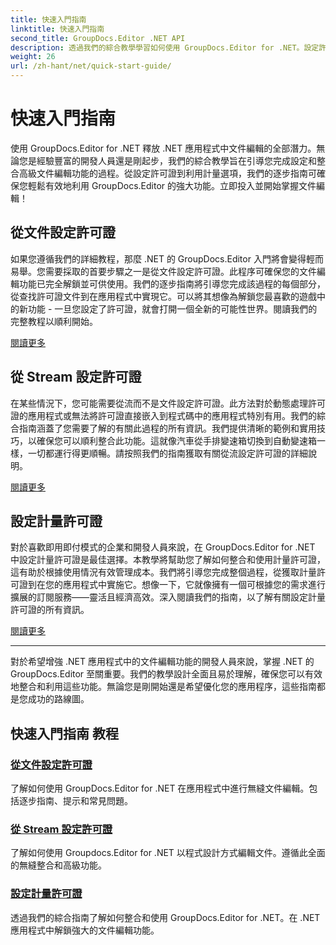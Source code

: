 ```yaml
---
title: 快速入門指南
linktitle: 快速入門指南
second_title: GroupDocs.Editor .NET API
description: 透過我們的綜合教學學習如何使用 GroupDocs.Editor for .NET。設定許可證、整合功能並解鎖強大的文件編輯功能。
weight: 26
url: /zh-hant/net/quick-start-guide/
---
```


# 快速入門指南

使用 GroupDocs.Editor for .NET 釋放 .NET 應用程式中文件編輯的全部潛力。無論您是經驗豐富的開發人員還是剛起步，我們的綜合教學旨在引導您完成設定和整合高級文件編輯功能的過程。從設定許可證到利用計量選項，我們的逐步指南可確保您輕鬆有效地利用 GroupDocs.Editor 的強大功能。立即投入並開始掌握文件編輯！
## 從文件設定許可證

如果您遵循我們的詳細教程，那麼 .NET 的 GroupDocs.Editor 入門將會變得輕而易舉。您需要採取的首要步驟之一是從文件設定許可證。此程序可確保您的文件編輯功能已完全解鎖並可供使用。我們的逐步指南將引導您完成該過程的每個部分，從查找許可證文件到在應用程式中實現它。可以將其想像為解鎖您最喜歡的遊戲中的新功能 - 一旦您設定了許可證，就會打開一個全新的可能性世界。閱讀我們的完整教程以順利開始。

[閱讀更多](./set-license-from-file/)

## 從 Stream 設定許可證

在某些情況下，您可能需要從流而不是文件設定許可證。此方法對於動態處理許可證的應用程式或無法將許可證直接嵌入到程式碼中的應用程式特別有用。我們的綜合指南涵蓋了您需要了解的有關此過程的所有資訊。我們提供清晰的範例和實用技巧，以確保您可以順利整合此功能。這就像汽車從手排變速箱切換到自動變速箱一樣，一切都運行得更順暢。請按照我們的指南獲取有關從流設定許可證的詳細說明。

[閱讀更多](./set-license-from-stream/)

## 設定計量許可證

對於喜歡即用即付模式的企業和開發人員來說，在 GroupDocs.Editor for .NET 中設定計量許可證是最佳選擇。本教學將幫助您了解如何整合和使用計量許可證，這有助於根據使用情況有效管理成本。我們將引導您完成整個過程，從獲取計量許可證到在您的應用程式中實施它。想像一下，它就像擁有一個可根據您的需求進行擴展的訂閱服務——靈活且經濟高效。深入閱讀我們的指南，以了解有關設定計量許可證的所有資訊。

[閱讀更多](./set-metered-license/)

---

對於希望增強 .NET 應用程式中的文件編輯功能的開發人員來說，掌握 .NET 的 GroupDocs.Editor 至關重要。我們的教學設計全面且易於理解，確保您可以有效地整合和利用這些功能。無論您是剛開始還是希望優化您的應用程序，這些指南都是您成功的路線圖。
## 快速入門指南 教程
### [從文件設定許可證](./set-license-from-file/)
了解如何使用 GroupDocs.Editor for .NET 在應用程式中進行無縫文件編輯。包括逐步指南、提示和常見問題。
### [從 Stream 設定許可證](./set-license-from-stream/)
了解如何使用 Groupdocs.Editor for .NET 以程式設計方式編輯文件。遵循此全面的無縫整合和高級功能。
### [設定計量許可證](./set-metered-license/)
透過我們的綜合指南了解如何整合和使用 GroupDocs.Editor for .NET。在 .NET 應用程式中解鎖強大的文件編輯功能。